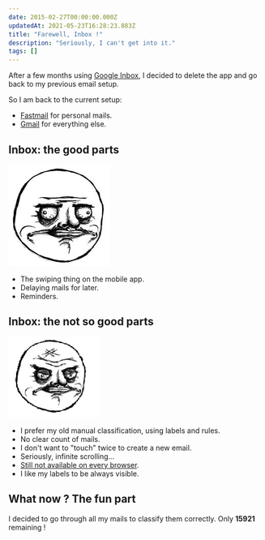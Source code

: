 ```yaml
---
date: 2015-02-27T00:00:00.000Z
updatedAt: 2021-05-23T16:28:23.883Z
title: "Farewell, Inbox !"
description: "Seriously, I can't get into it."
tags: []
---
```


After a few months using [Google Inbox](http://www.google.com/inbox/), I decided to delete the app and go back to my previous email setup.

So I am back to the current setup:

- [Fastmail](https://www.fastmail.com) for personal mails.
- [Gmail](https://gmail.com) for everything else.

## Inbox: the good parts

![me-gusta](../../../public/assets/contentful/8iWJdC1t28LuRHkBMpEsI/46e32b78368fae06f9cd7667030f1061/me-gusta.jpg)

- The swiping thing on the mobile app.
- Delaying mails for later.
- Reminders.

## Inbox: the not so good parts

![no-me-gusta](../../../public/assets/contentful/H5MAcDwNu5hFzrLg8JO1n/0f510ac88325080f7655c61f9764018a/no-me-gusta.png)

- I prefer my old manual classification, using labels and rules.
- No clear count of mails.
- I don't want to "touch" twice to create a new email.
- Seriously, infinite scrolling...
- [Still not available on every browser](https://twitter.com/SiegfriedEhret/status/568439937663545344).
- I like my labels to be always visible.

## What now ? The fun part

I decided to go through all my mails to classify them correctly. Only **15921** remaining !
